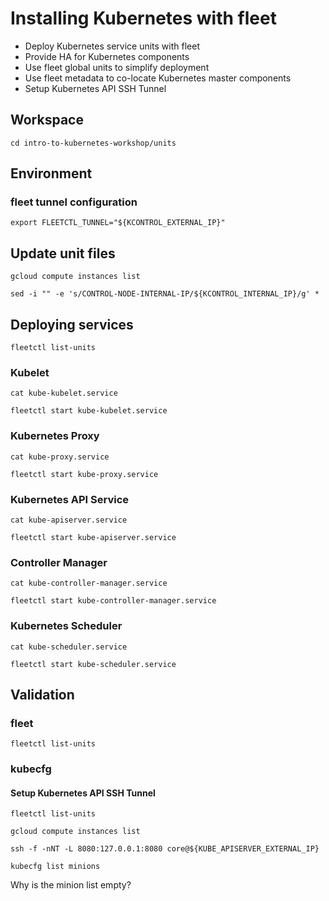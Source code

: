# Installing Kubernetes with fleet

* Deploy Kubernetes service units with fleet
* Provide HA for Kubernetes components
* Use fleet global units to simplify deployment
* Use fleet metadata to co-locate Kubernetes master components
* Setup Kubernetes API SSH Tunnel

## Workspace

```
cd intro-to-kubernetes-workshop/units
```

## Environment

### fleet tunnel configuration

```
export FLEETCTL_TUNNEL="${KCONTROL_EXTERNAL_IP}"
```

## Update unit files

```
gcloud compute instances list
```

```
sed -i "" -e 's/CONTROL-NODE-INTERNAL-IP/${KCONTROL_INTERNAL_IP}/g' *
```

## Deploying services

```
fleetctl list-units
```

### Kubelet

```
cat kube-kubelet.service
```

```
fleetctl start kube-kubelet.service 
```

### Kubernetes Proxy

```
cat kube-proxy.service
```

```
fleetctl start kube-proxy.service
```

### Kubernetes API Service

```
cat kube-apiserver.service
```

```
fleetctl start kube-apiserver.service
```

### Controller Manager

```
cat kube-controller-manager.service
```

```
fleetctl start kube-controller-manager.service
```

### Kubernetes Scheduler

```
cat kube-scheduler.service
```

```
fleetctl start kube-scheduler.service
```

## Validation

### fleet

```
fleetctl list-units
```

### kubecfg 

#### Setup Kubernetes API SSH Tunnel

```
fleetctl list-units
```

```
gcloud compute instances list
```

```
ssh -f -nNT -L 8080:127.0.0.1:8080 core@${KUBE_APISERVER_EXTERNAL_IP}
```

```
kubecfg list minions
```

Why is the minion list empty?
